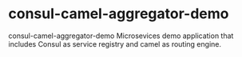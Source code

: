 # consul-camel-aggregator-demo
consul-camel-aggregator-demo
Microsevices demo application that includes Consul as service registry and camel as routing engine.
